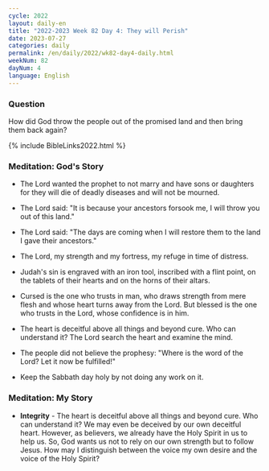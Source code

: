 ```yaml
---
cycle: 2022
layout: daily-en
title: "2022-2023 Week 82 Day 4: They will Perish"
date: 2023-07-27
categories: daily
permalink: /en/daily/2022/wk82-day4-daily.html
weekNum: 82
dayNum: 4
language: English
---
```


### Question     
How did God throw the people out of the promised land and then bring them back again?

{% include BibleLinks2022.html %} 

### Meditation: God's Story   
+ The Lord wanted the prophet to not marry and have sons or daughters for they will die of deadly diseases and will not be mourned. 

+ The Lord said: "It is because your ancestors forsook me, I will throw you out of this land." 

+ The Lord said: "The days are coming when I will restore them to the land I gave their ancestors." 

+ The Lord, my strength and my fortress, my refuge in time of distress. 

+ Judah's sin is engraved with an iron tool, inscribed with a flint point, on the tablets of their hearts and on the horns of their altars. 

+ Cursed is the one who trusts in man, who draws strength from mere flesh and whose heart turns away from the Lord. But blessed is the one who trusts in the Lord, whose confidence is in him. 

+ The heart is deceitful above all things and beyond cure. Who can understand it? The Lord search the heart and examine the mind. 

+ The people did not believe the prophesy: "Where is the word of the Lord? Let it now be fulfilled!" 

+ Keep the Sabbath day holy by not doing any work on it. 

### Meditation: My Story   
+ **Integrity** - The heart is deceitful above all things and beyond cure. Who can understand it? We may even be deceived by our own deceitful heart. However, as believers, we already have the Holy Spirit in us to help us. So, God wants us not to rely on our own strength but to follow Jesus. How may I distinguish between the voice my own desire and the voice of the Holy Spirit? 
